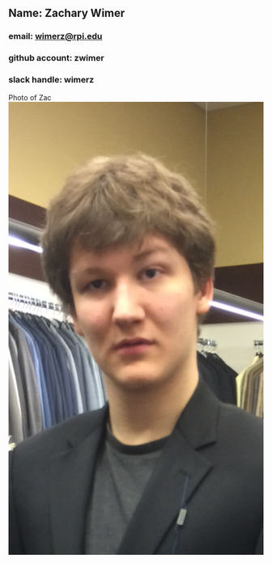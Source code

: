 ## Name: Zachary Wimer
### email: wimerz@rpi.edu 
### github account: zwimer 
### slack handle: wimerz
Photo of Zac ![Zac](images/ProfilePic.png)
